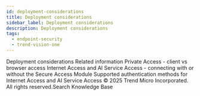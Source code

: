 ```yaml
---
id: deployment-considerations
title: Deployment considerations
sidebar_label: Deployment considerations
description: Deployment considerations
tags:
  - endpoint-security
  - trend-vision-one
---
```


 Deployment considerations Related information Private Access - client vs browser access Internet Access and AI Service Access - connecting with or without the Secure Access Module Supported authentication methods for Internet Access and AI Service Access © 2025 Trend Micro Incorporated. All rights reserved.Search Knowledge Base